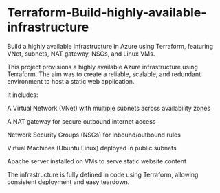 # Terraform-Build-highly-available-infrastructure
Build a highly available infrastructure in Azure using Terraform, featuring VNet, subnets, NAT gateway, NSGs, and Linux VMs.

This project provisions a highly available Azure infrastructure using Terraform.
The aim was to create a reliable, scalable, and redundant environment to host a static web application.

It includes:

A Virtual Network (VNet) with multiple subnets across availability zones

A NAT gateway for secure outbound internet access

Network Security Groups (NSGs) for inbound/outbound rules

Virtual Machines (Ubuntu Linux) deployed in public subnets

Apache server installed on VMs to serve static website content

The infrastructure is fully defined in code using Terraform, allowing consistent deployment and easy teardown.

